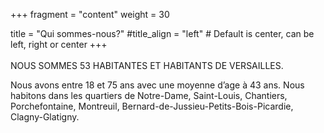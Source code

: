 +++ 
fragment = "content" 
weight = 30

title = "Qui sommes-nous?" #title_align = "left" # Default is center, can be left, right or center 
+++
<br>
<br>
NOUS SOMMES 53 HABITANTES ET HABITANTS DE VERSAILLES.

Nous avons entre 18 et 75 ans avec une moyenne d’age à 43 ans.
Nous habitons dans les quartiers de Notre-Dame, Saint-Louis, Chantiers, Porchefontaine, Montreuil, Bernard-de-Jussieu-Petits-Bois-Picardie, Clagny-Glatigny.